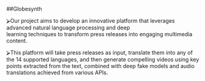##Globesynth

 ⮚Our project aims to develop an innovative platform that 
leverages advanced natural language processing and deep  
learning techniques to transform press releases into 
engaging multimedia content.

 ⮚This platform will take press releases as input, translate 
them into any of the 14 supported languages, and then 
generate compelling videos using key points extracted from 
the text, combined with deep fake models and audio 
translations achieved from various APIs.
